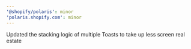 ```yaml
---
'@shopify/polaris': minor
'polaris.shopify.com': minor
---
```


Updated the stacking logic of multiple Toasts to take up less screen real estate
